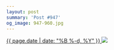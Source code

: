 ```yaml
---
layout: post
summary: 'Post #947'
og_image: 947-960.jpg
---
```


<p>
 <time>
  <a href="/947">
   {{ page.date | date: "%B %-d, %Y" }}
  </a>
 </time>
 <a href="/947">
  <img sizes="(min-width: 700px) 50vw, calc(100vw - 2rem)" src="{{ site.assets_url }}/947-480.jpg" srcset="{{ site.assets_url }}/947-240.jpg 240w, {{ site.assets_url }}/947-480.jpg 480w, {{ site.assets_url }}/947-720.jpg 720w, {{ site.assets_url }}/947-960.jpg 960w"/>
 </a>
</p>
